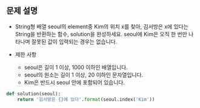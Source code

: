 ## 문제 설명
- String형 배열 seoul의 element중 Kim의 위치 x를 찾아, 김서방은 x에 있다는 String을 반환하는 함수, solution을 완성하세요. seoul에 Kim은 오직 한 번만 나타나며 잘못된 값이 입력되는 경우는 없습니다.

- 제한 사항
  - seoul은 길이 1 이상, 1000 이하인 배열입니다.
  - seoul의 원소는 길이 1 이상, 20 이하인 문자열입니다.
  - Kim은 반드시 seoul 안에 포함되어 있습니다.
  
```python
def solution(seoul):
    return '김서방은 {}에 있다'.format(seoul.index('Kim'))
```
